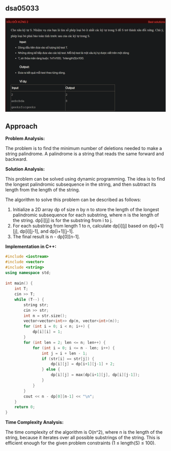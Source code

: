 ## dsa05033
![alt text](image.png)
## Approach
**Problem Analysis:**

The problem is to find the minimum number of deletions needed to make a string palindrome. A palindrome is a string that reads the same forward and backward.

**Solution Analysis:**

This problem can be solved using dynamic programming. The idea is to find the longest palindromic subsequence in the string, and then subtract its length from the length of the string.

The algorithm to solve this problem can be described as follows:

1. Initialize a 2D array dp of size n by n to store the length of the longest palindromic subsequence for each substring, where n is the length of the string. dp[i][j] is for the substring from i to j.
2. For each substring from length 1 to n, calculate dp[i][j] based on dp[i+1][j], dp[i][j-1], and dp[i+1][j-1].
3. The final result is n - dp[0][n-1].

**Implementation in C++:**

```cpp
#include <iostream>
#include <vector>
#include <string>
using namespace std;

int main() {
    int T;
    cin >> T;
    while (T--) {
        string str;
        cin >> str;
        int n = str.size();
        vector<vector<int>> dp(n, vector<int>(n));
        for (int i = 0; i < n; i++) {
            dp[i][i] = 1;
        }
        for (int len = 2; len <= n; len++) {
            for (int i = 0; i <= n - len; i++) {
                int j = i + len - 1;
                if (str[i] == str[j]) {
                    dp[i][j] = dp[i+1][j-1] + 2;
                } else {
                    dp[i][j] = max(dp[i+1][j], dp[i][j-1]);
                }
            }
        }
        cout << n - dp[0][n-1] << "\n";
    }
    return 0;
}
```

**Time Complexity Analysis:**

The time complexity of the algorithm is O(n^2), where n is the length of the string, because it iterates over all possible substrings of the string. This is efficient enough for the given problem constraints (1 ≤ length(S) ≤ 100).